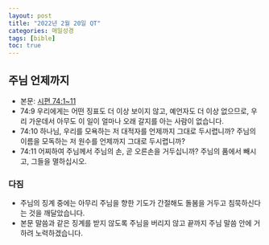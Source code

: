 ```yaml
---
layout: post
title: "2022년 2월 20일 QT"
categories: 매일성경
tags: [bible]
toc: true
---
```


## 주님 언제까지
- 본문: [시편 74:1~11](https://www.bskorea.or.kr/bible/korbibReadpage.php?version=SAENEW&book=psa&chap=74&sec=1&cVersion=&fontSize=15px&fontWeight=normal)
- 74:9 우리에게는 어떤 징표도 더 이상 보이지 않고, 예언자도 더 이상 없으므로, 우리 가운데서 아무도 이 일이 얼마나 오래 갈지를 아는 사람이 없습니다.
- 74:10 하나님, 우리를 모욕하는 저 대적자를 언제까지 그대로 두시렵니까? 주님의 이름을 모독하는 저 원수를 언제까지 그대로 두시렵니까?
- 74:11 어찌하여 주님께서 주님의 손, 곧 오른손을 거두십니까? 주님의 품에서 빼시고, 그들을 멸하십시오.

### 다짐
- 주님의 징계 중에는 아무리 주님을 향한 기도가 간절해도 돌봄을 거두고 침묵하신다는 것을 깨달았습니다.
- 본문 말씀과 같은 징계를 받지 않도록 주님을 버리지 않고 끝까지 주님 말씀 안에 거하려 노력하겠습니다.
